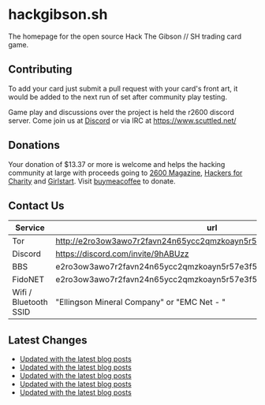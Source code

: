 # hackgibson.sh
The homepage for the open source Hack The Gibson // SH trading card game.


## Contributing

To add your card just submit a pull request with your card's front art, it would be added to the next run of set after community play testing.

Game play and discussions over the project is held the r2600 discord server. Come join us at [Discord](https://discord.com/invite/9hABUzz) or via IRC at https://www.scuttled.net/


## Donations

Your donation of $13.37 or more is welcome and helps the hacking community at large with proceeds going to [2600 Magazine](https://2600.com/), [Hackers for Charity](https://hackersforcharity.org) and [Girlstart](https://girlstart.org).  Visit [buymeacoffee](https://www.buymeacoffee.com/hackgibson.sh) to donate.


## Contact Us

Service | url
-|-
Tor | http://e2ro3ow3awo7r2favn24n65ycc2qmzkoayn5r57e3f56nvjwdcgg32ad.onion
Discord | https://discord.com/invite/9hABUzz
BBS | e2ro3ow3awo7r2favn24n65ycc2qmzkoayn5r57e3f56nvjwdcgg32ad.onion:23
FidoNET | e2ro3ow3awo7r2favn24n65ycc2qmzkoayn5r57e3f56nvjwdcgg32ad.onion:24554
Wifi / Bluetooth SSID | "Ellingson Mineral Company" or "EMC Net - <fidonet address>"

## Latest Changes
<!-- BLOG-POST-LIST:START -->
- [Updated with the latest blog posts](https://github.com/DFW2600/hackgibson.sh/commit/6b377d6e94f9cef8225b8638beb33d2da9c04234)
- [Updated with the latest blog posts](https://github.com/DFW2600/hackgibson.sh/commit/18a11c11f224b2409f69a6c7102ab3eaa3853833)
- [Updated with the latest blog posts](https://github.com/DFW2600/hackgibson.sh/commit/73f3b4bccbbfa21c06d5d6b147c68ecfc863f2f6)
- [Updated with the latest blog posts](https://github.com/DFW2600/hackgibson.sh/commit/38befd167e87aeda1b750afda8da3cf1f9975d80)
- [Updated with the latest blog posts](https://github.com/DFW2600/hackgibson.sh/commit/fe8f8bbadd8583212e1c258fc92e16bc0b307306)
<!-- BLOG-POST-LIST:END -->
